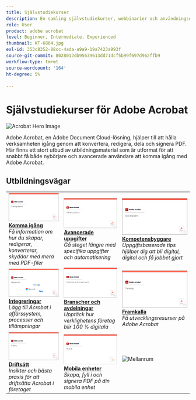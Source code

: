 ```yaml
---
title: Självstudiekurser
description: En samling självstudiekurser, webbinarier och användningsexempel för Adobe Acrobat
role: User
product: adobe acrobat
level: Beginner, Intermediate, Experienced
thumbnail: KT-6864.jpg
exl-id: 353c8352-88cc-4ada-a9a9-19a7423a993f
source-git-commit: 8028012db95639613dd71dcf5b99f697d962ffb9
workflow-type: tm+mt
source-wordcount: '164'
ht-degree: 5%

---
```


# Självstudiekurser för Adobe Acrobat

![Acrobat Hero Image](assets/Hero_Acrobat.jpg)

Adobe Acrobat, en Adobe Document Cloud-lösning, hjälper till att hålla verksamheten igång genom att konvertera, redigera, dela och signera PDF. Här finns ett stort utbud av utbildningsmaterial som är utformat för att snabbt få både nybörjare och avancerade användare att komma igång med Adobe Acrobat.

## Utbildningsvägar

<table style="table-layout:fixed">
<tr>
  <td>
    <a href="getting-started/getting-started-overview.md">
      <img alt="Komma igång" src="assets/acrobat_title_getting_started.png" />
    </a>
    <div>
    <a href="getting-started/getting-started-overview.md"><strong>Komma igång</strong></a>
    </div>
    <em>Få information om hur du skapar, redigerar, konverterar, skyddar med mera med PDF-filer</em>
    <br>
  </td>
  <td>
    <a href="advanced-tasks/advanced-tasks-overview.md">
      <img alt="Avancerade uppgifter" src="assets/acrobat_title_advanced_tasks.png" />
    </a>
    <div>
    <a href="advanced-tasks/advanced-tasks-overview.md"><strong>Avancerade uppgifter</strong></a>
    </div>
    <em>Gå steget längre med specifika uppgifter och automatisering</em>
    <br>
  </td>
  <td>
    <a href="skill-builder/skill-builder-overview.md">
      <img alt="Färdighetsbyggare" src="assets/acrobat_title_skill_builder.png" />
    </a>
    <div>
    <a href="skill-builder/skill-builder-overview.md"><strong>Kompetensbyggare</strong></a>
    </div>
    <em>Uppgiftsbaserade tips hjälper dig att bli digital, digital och få jobbet gjort</em>
    <br>
  </td>
</tr>
<tr>
  <td>
    <a href="integrate/integrate-overview.md">
      <img alt="Integreringar" src="assets/acrobat_title_integrate.png" />
    </a>
    <div>
    <a href="integrate/integrate-overview.md"><strong>Integreringar</strong></a>
    </div>
    <em>Lägg till Acrobat i affärssystem, processer och tillämpningar</em>
    <br>
  </td>
  <td>
    <a href="industry/industry-overview.md">
      <img alt="Branscher och avdelningar" src="assets/acrobat_title_industry.png" />
    </a>
    <div>
    <a href="industry/industry-overview.md"><strong>Branscher och avdelningar</strong></a>
    </div>
    <em>Upptäck hur verklighetens företag blir 100 % digitala</em>
    <br>
  </td>  
  <td>
    <a href="develop/develop-overview.md">
      <img alt="Framkalla" src="assets/acrobat_title_develop.png" />
    </a>
    <div>
    <a href="develop/develop-overview.md"><strong>Framkalla</strong></a>
    </div>
    <em>Få utvecklingsresurser på Adobe Acrobat</em>
    <br>
  </td>
</tr>
<tr>
  <td>
    <a href="deploy/deploy-overview.md">
      <img alt="Driftsätt" src="assets/acrobat_title_deploy.png" />
    </a>
    <div>
    <a href="deploy/deploy-overview.md"><strong>Driftsätt</strong></a>
    </div>
    <em>Insikter och bästa praxis för att driftsätta Acrobat i företaget</em>
    <br>
  </td>
  <td>
    <a href="mobile/mobile-overview.md">
      <img alt="Mobila enheter" src="assets/acrobat_title_mobile.png" />
    </a>
    <div>
    <a href="mobile/mobile-overview.md"><strong>Mobila enheter</strong></a>
    </div>
    <em>Skapa, fyll i och signera PDF på din mobila enhet</em>
    <br>
  </td>  
  <td>
   <img alt="Mellanrum" src="assets/Whitespacer.png" />
    <div>
    <br>
  </td>
</tr>
</table>
